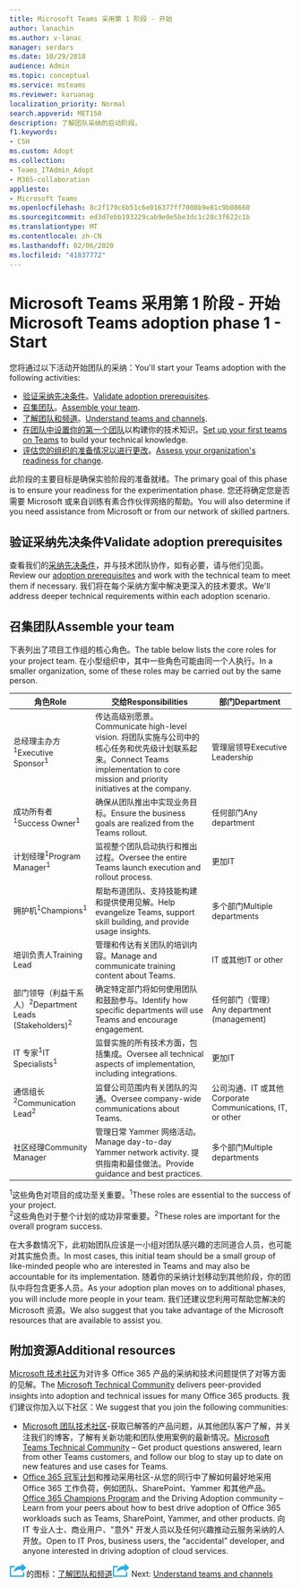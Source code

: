 ```yaml
---
title: Microsoft Teams 采用第 1 阶段 - 开始
author: lanachin
ms.author: v-lanac
manager: serdars
ms.date: 10/29/2018
audience: Admin
ms.topic: conceptual
ms.service: msteams
ms.reviewer: karuanag
localization_priority: Normal
search.appverid: MET150
description: 了解团队采纳的启动阶段。
f1.keywords:
- CSH
ms.custom: Adopt
ms.collection:
- Teams_ITAdmin_Adopt
- M365-collaboration
appliesto:
- Microsoft Teams
ms.openlocfilehash: 8c2f179c6b51c6e016377ff7008b9e81c9b08660
ms.sourcegitcommit: ed3d7ebb193229cab9e0e5be3dc1c28c3f622c1b
ms.translationtype: MT
ms.contentlocale: zh-CN
ms.lasthandoff: 02/06/2020
ms.locfileid: "41837772"
---
```

# <a name="microsoft-teams-adoption-phase-1---start"></a><span data-ttu-id="08b9f-103">Microsoft Teams 采用第 1 阶段 - 开始</span><span class="sxs-lookup"><span data-stu-id="08b9f-103">Microsoft Teams adoption phase 1 - Start</span></span>

<span data-ttu-id="08b9f-104">您将通过以下活动开始团队的采纳：</span><span class="sxs-lookup"><span data-stu-id="08b9f-104">You'll start your Teams adoption with the following activities:</span></span>

- <span data-ttu-id="08b9f-105">[验证采纳先决条件](#validate-adoption-prerequisites)。</span><span class="sxs-lookup"><span data-stu-id="08b9f-105">[Validate adoption prerequisites](#validate-adoption-prerequisites).</span></span>
- <span data-ttu-id="08b9f-106">[召集团队](#assemble-your-team)。</span><span class="sxs-lookup"><span data-stu-id="08b9f-106">[Assemble your team](#assemble-your-team).</span></span>
- <span data-ttu-id="08b9f-107">[了解团队和频道](teams-adoption-understand-teams-and-channels.md)。</span><span class="sxs-lookup"><span data-stu-id="08b9f-107">[Understand teams and channels](teams-adoption-understand-teams-and-channels.md).</span></span>
- <span data-ttu-id="08b9f-108">[在团队中设置你的第一个团队](teams-adoption-your-first-teams.md)以构建你的技术知识。</span><span class="sxs-lookup"><span data-stu-id="08b9f-108">[Set up your first teams on Teams](teams-adoption-your-first-teams.md) to build your technical knowledge.</span></span>
- <span data-ttu-id="08b9f-109">[评估您的组织的准备情况以进行更改](teams-adoption-assess-readiness.md)。</span><span class="sxs-lookup"><span data-stu-id="08b9f-109">[Assess your organization's readiness for change](teams-adoption-assess-readiness.md).</span></span>

<span data-ttu-id="08b9f-110">此阶段的主要目标是确保实验阶段的准备就绪。</span><span class="sxs-lookup"><span data-stu-id="08b9f-110">The primary goal of this phase is to ensure your readiness for the experimentation phase.</span></span> <span data-ttu-id="08b9f-111">您还将确定您是否需要 Microsoft 或来自训练有素合作伙伴网络的帮助。</span><span class="sxs-lookup"><span data-stu-id="08b9f-111">You will also determine if you need assistance from Microsoft or from our network of skilled partners.</span></span>  

## <a name="validate-adoption-prerequisites"></a><span data-ttu-id="08b9f-112">验证采纳先决条件</span><span class="sxs-lookup"><span data-stu-id="08b9f-112">Validate adoption prerequisites</span></span>

<span data-ttu-id="08b9f-113">查看我们的[采纳先决条件](teams-adoption-get-started.md#adoption-prerequisites)，并与技术团队协作，如有必要，请与他们见面。</span><span class="sxs-lookup"><span data-stu-id="08b9f-113">Review our [adoption prerequisites](teams-adoption-get-started.md#adoption-prerequisites) and work with the technical team to meet them if necessary.</span></span> <span data-ttu-id="08b9f-114">我们将在每个采纳方案中解决更深入的技术要求。</span><span class="sxs-lookup"><span data-stu-id="08b9f-114">We'll address deeper technical requirements within each adoption scenario.</span></span>

## <a name="assemble-your-team"></a><span data-ttu-id="08b9f-115">召集团队</span><span class="sxs-lookup"><span data-stu-id="08b9f-115">Assemble your team</span></span>

<span data-ttu-id="08b9f-116">下表列出了项目工作组的核心角色。</span><span class="sxs-lookup"><span data-stu-id="08b9f-116">The table below lists the core roles for your project team.</span></span> <span data-ttu-id="08b9f-117">在小型组织中，其中一些角色可能由同一个人执行。</span><span class="sxs-lookup"><span data-stu-id="08b9f-117">In a smaller organization, some of these roles may be carried out by the same person.</span></span>

| <span data-ttu-id="08b9f-118">角色</span><span class="sxs-lookup"><span data-stu-id="08b9f-118">Role</span></span> | <span data-ttu-id="08b9f-119">交给</span><span class="sxs-lookup"><span data-stu-id="08b9f-119">Responsibilities</span></span> | <span data-ttu-id="08b9f-120">部门</span><span class="sxs-lookup"><span data-stu-id="08b9f-120">Department</span></span> |
| ---- | ---------------- | ---------- |
| <span data-ttu-id="08b9f-121">总经理主办方<sup>1</sup></span><span class="sxs-lookup"><span data-stu-id="08b9f-121">Executive Sponsor<sup>1</sup></span></span> | <span data-ttu-id="08b9f-122">传达高级别愿景。</span><span class="sxs-lookup"><span data-stu-id="08b9f-122">Communicate high-level vision.</span></span> <span data-ttu-id="08b9f-123">将团队实施与公司中的核心任务和优先级计划联系起来。</span><span class="sxs-lookup"><span data-stu-id="08b9f-123">Connect Teams implementation to core mission and priority initiatives at the company.</span></span> | <span data-ttu-id="08b9f-124">管理层领导</span><span class="sxs-lookup"><span data-stu-id="08b9f-124">Executive Leadership</span></span> |
| <span data-ttu-id="08b9f-125">成功所有者<sup>1</sup></span><span class="sxs-lookup"><span data-stu-id="08b9f-125">Success Owner<sup>1</sup></span></span> | <span data-ttu-id="08b9f-126">确保从团队推出中实现业务目标。</span><span class="sxs-lookup"><span data-stu-id="08b9f-126">Ensure the business goals are realized from the Teams rollout.</span></span> | <span data-ttu-id="08b9f-127">任何部门</span><span class="sxs-lookup"><span data-stu-id="08b9f-127">Any department</span></span> |
| <span data-ttu-id="08b9f-128">计划经理<sup>1</sup></span><span class="sxs-lookup"><span data-stu-id="08b9f-128">Program Manager<sup>1</sup></span></span> | <span data-ttu-id="08b9f-129">监视整个团队启动执行和推出过程。</span><span class="sxs-lookup"><span data-stu-id="08b9f-129">Oversee the entire Teams launch execution and rollout process.</span></span> | <span data-ttu-id="08b9f-130">更加</span><span class="sxs-lookup"><span data-stu-id="08b9f-130">IT</span></span> |
| <span data-ttu-id="08b9f-131">拥护机<sup>1</sup></span><span class="sxs-lookup"><span data-stu-id="08b9f-131">Champions<sup>1</sup></span></span> | <span data-ttu-id="08b9f-132">帮助布道团队、支持技能构建和提供使用见解。</span><span class="sxs-lookup"><span data-stu-id="08b9f-132">Help evangelize Teams, support skill building, and provide usage insights.</span></span> | <span data-ttu-id="08b9f-133">多个部门</span><span class="sxs-lookup"><span data-stu-id="08b9f-133">Multiple departments</span></span> |
| <span data-ttu-id="08b9f-134">培训负责人</span><span class="sxs-lookup"><span data-stu-id="08b9f-134">Training Lead</span></span> | <span data-ttu-id="08b9f-135">管理和传达有关团队的培训内容。</span><span class="sxs-lookup"><span data-stu-id="08b9f-135">Manage and communicate training content about Teams.</span></span> | <span data-ttu-id="08b9f-136">IT 或其他</span><span class="sxs-lookup"><span data-stu-id="08b9f-136">IT or other</span></span> |
| <span data-ttu-id="08b9f-137">部门领导（利益干系人）<sup>2</sup></span><span class="sxs-lookup"><span data-stu-id="08b9f-137">Department Leads (Stakeholders)<sup>2</sup></span></span> | <span data-ttu-id="08b9f-138">确定特定部门将如何使用团队和鼓励参与。</span><span class="sxs-lookup"><span data-stu-id="08b9f-138">Identify how specific departments will use Teams and encourage engagement.</span></span> | <span data-ttu-id="08b9f-139">任何部门（管理）</span><span class="sxs-lookup"><span data-stu-id="08b9f-139">Any department (management)</span></span> |
| <span data-ttu-id="08b9f-140">IT 专家<sup>1</sup></span><span class="sxs-lookup"><span data-stu-id="08b9f-140">IT Specialists<sup>1</sup></span></span> | <span data-ttu-id="08b9f-141">监督实施的所有技术方面，包括集成。</span><span class="sxs-lookup"><span data-stu-id="08b9f-141">Oversee all technical aspects of implementation, including integrations.</span></span> | <span data-ttu-id="08b9f-142">更加</span><span class="sxs-lookup"><span data-stu-id="08b9f-142">IT</span></span> |
| <span data-ttu-id="08b9f-143">通信组长<sup>2</sup></span><span class="sxs-lookup"><span data-stu-id="08b9f-143">Communication Lead<sup>2</sup></span></span> | <span data-ttu-id="08b9f-144">监督公司范围内有关团队的沟通。</span><span class="sxs-lookup"><span data-stu-id="08b9f-144">Oversee company-wide communications about Teams.</span></span> | <span data-ttu-id="08b9f-145">公司沟通、IT 或其他</span><span class="sxs-lookup"><span data-stu-id="08b9f-145">Corporate Communications, IT, or other</span></span> |
| <span data-ttu-id="08b9f-146">社区经理</span><span class="sxs-lookup"><span data-stu-id="08b9f-146">Community Manager</span></span> | <span data-ttu-id="08b9f-147">管理日常 Yammer 网络活动。</span><span class="sxs-lookup"><span data-stu-id="08b9f-147">Manage day-to-day Yammer network activity.</span></span> <span data-ttu-id="08b9f-148">提供指南和最佳做法。</span><span class="sxs-lookup"><span data-stu-id="08b9f-148">Provide guidance and best practices.</span></span> | <span data-ttu-id="08b9f-149">多个部门</span><span class="sxs-lookup"><span data-stu-id="08b9f-149">Multiple departments</span></span> |

<span data-ttu-id="08b9f-150"><sup>1</sup>这些角色对项目的成功至关重要。</span><span class="sxs-lookup"><span data-stu-id="08b9f-150"><sup>1</sup>These roles are essential to the success of your project.</span></span></br>
<span data-ttu-id="08b9f-151"><sup>2</sup>这些角色对于整个计划的成功非常重要。</span><span class="sxs-lookup"><span data-stu-id="08b9f-151"><sup>2</sup>These roles are important for the overall program success.</span></span>

<span data-ttu-id="08b9f-152">在大多数情况下，此初始团队应该是一小组对团队感兴趣的志同道合人员，也可能对其实施负责。</span><span class="sxs-lookup"><span data-stu-id="08b9f-152">In most cases, this initial team should be a small group of like-minded people who are interested in Teams and may also be accountable for its implementation.</span></span> <span data-ttu-id="08b9f-153">随着你的采纳计划移动到其他阶段，你的团队中将包含更多人员。</span><span class="sxs-lookup"><span data-stu-id="08b9f-153">As your adoption plan moves on to additional phases, you will include more people in your team.</span></span> <span data-ttu-id="08b9f-154">我们还建议您利用可帮助您解决的 Microsoft 资源。</span><span class="sxs-lookup"><span data-stu-id="08b9f-154">We also suggest that you take advantage of the Microsoft resources that are available to assist you.</span></span> 

## <a name="additional-resources"></a><span data-ttu-id="08b9f-155">附加资源</span><span class="sxs-lookup"><span data-stu-id="08b9f-155">Additional resources</span></span>

<span data-ttu-id="08b9f-156">[Microsoft 技术社区](https://aka.ms/TechCommunity)为对许多 Office 365 产品的采纳和技术问题提供了对等方面的见解。</span><span class="sxs-lookup"><span data-stu-id="08b9f-156">The [Microsoft Technical Community](https://aka.ms/TechCommunity) delivers peer-provided insights into adoption and technical issues for many Office 365 products.</span></span> <span data-ttu-id="08b9f-157">我们建议你加入以下社区：</span><span class="sxs-lookup"><span data-stu-id="08b9f-157">We suggest that you join the following communities:</span></span>

- <span data-ttu-id="08b9f-158">[Microsoft 团队技术社区](https://aka.ms/TeamsCommunity)-获取已解答的产品问题，从其他团队客户了解，并关注我们的博客，了解有关新功能和团队使用案例的最新情况。</span><span class="sxs-lookup"><span data-stu-id="08b9f-158">[Microsoft Teams Technical Community](https://aka.ms/TeamsCommunity) – Get product questions answered, learn from other Teams customers, and follow our blog to stay up to date on new features and use cases for Teams.</span></span> 
- <span data-ttu-id="08b9f-159">[Office 365 冠军计划](https://aka.ms/O365Champions)和推动采用社区-从您的同行中了解如何最好地采用 Office 365 工作负荷，例如团队、SharePoint、Yammer 和其他产品。</span><span class="sxs-lookup"><span data-stu-id="08b9f-159">[Office 365 Champions Program](https://aka.ms/O365Champions) and the Driving Adoption community – Learn from your peers about how to best drive adoption of Office 365 workloads such as Teams, SharePoint, Yammer, and other products.</span></span> <span data-ttu-id="08b9f-160">向 IT 专业人士、商业用户、"意外" 开发人员以及任何兴趣推动云服务采纳的人开放。</span><span class="sxs-lookup"><span data-stu-id="08b9f-160">Open to IT Pros, business users, the “accidental” developer, and anyone interested in driving adoption of cloud services.</span></span>  


<span data-ttu-id="08b9f-161">![表示下一步骤](media/teams-adoption-next-icon.png)的图标：[了解团队和频道](teams-adoption-understand-teams-and-channels.md)</span><span class="sxs-lookup"><span data-stu-id="08b9f-161">![An icon representing the next step](media/teams-adoption-next-icon.png) Next: [Understand teams and channels](teams-adoption-understand-teams-and-channels.md)</span></span>
